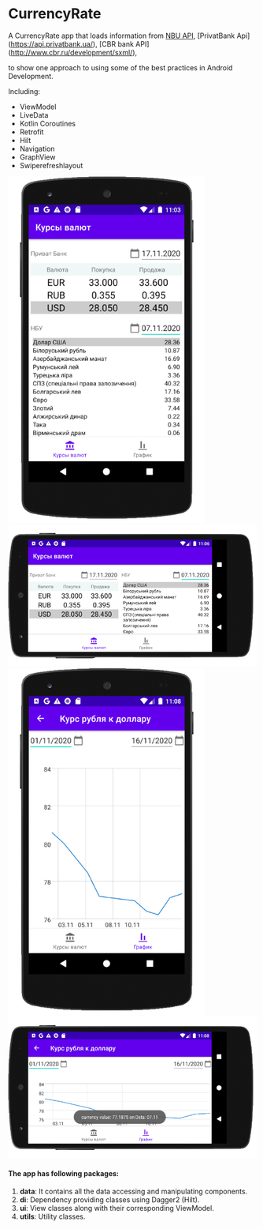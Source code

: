# CurrencyRate


A CurrencyRate app that loads information from [NBU API](https://bank.gov.ua/ua/open-data/api-dev), [PrivatBank Api] (https://api.privatbank.ua/), [CBR bank API] (http://www.cbr.ru/development/sxml/),

to show one approach to using some of the best practices in Android Development.

Including:  
 * ViewModel
 * LiveData
 * Kotlin Coroutines
 * Retrofit
 * Hilt
 * Navigation
 * GraphView
 * Swiperefreshlayout

<p>
<img src="https://github.com/RostyslavKloos/CurrencyRate/blob/master/assets/rate_currency_main2.png" width="400">
<img src="https://github.com/RostyslavKloos/CurrencyRate/blob/master/assets/rate_currency_land.png" width="600">

<img src="https://github.com/RostyslavKloos/CurrencyRate/blob/master/assets/rate_graph_result.png" width="400">
<img src="https://github.com/RostyslavKloos/CurrencyRate/blob/master/assets/rate_graph_land.png" width="600">
 </p>

#### The app has following packages:
1. **data**: It contains all the data accessing and manipulating components.
2. **di**: Dependency providing classes using Dagger2 (Hilt).
3. **ui**: View classes along with their corresponding ViewModel.
4. **utils**: Utility classes.
